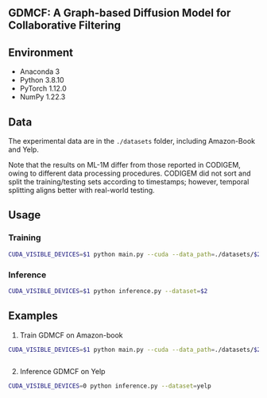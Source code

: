 ## GDMCF: A Graph-based Diffusion Model for Collaborative Filtering

## Environment

- Anaconda 3
- Python 3.8.10
- PyTorch 1.12.0
- NumPy 1.22.3

## Data

The experimental data are in the `./datasets` folder, including Amazon-Book and Yelp. 

Note that the results on ML-1M differ from those reported in CODIGEM, owing to different data processing procedures. CODIGEM did not sort and split the training/testing sets according to timestamps; however, temporal splitting aligns better with real-world testing.

## Usage

### Training

```bash
CUDA_VISIBLE_DEVICES=$1 python main.py --cuda --data_path=./datasets/$2/ --lr=$3  --weight_decay=$4 --dims=$5 --batch_size=$6 --steps=$7 --out_name $8 --noise_scale $9 --discrete $10 --gcnLayerNum $11

```


### Inference

```bash
CUDA_VISIBLE_DEVICES=$1 python inference.py --dataset=$2 

```

## Examples

1. Train GDMCF on Amazon-book

```bash
CUDA_VISIBLE_DEVICES=$1 python main.py --cuda --data_path=./datasets/$2/ --lr=$3  --weight_decay=$4 --dims=$5 --batch_size=$6 --steps=$7 --out_name $8 --noise_scale $9 --discrete $10 --gcnLayerNum $11



```

2. Inference GDMCF on Yelp
   
```bash
CUDA_VISIBLE_DEVICES=0 python inference.py --dataset=yelp

```

